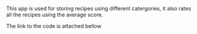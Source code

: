 This app is used for storing recipes using different catergories, it also rates all the recipes using the average score.

The link to the code is attached bellow
